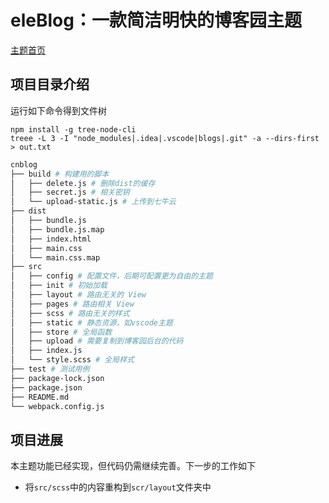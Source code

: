 # eleBlog：一款简洁明快的博客园主题

[主题首页](https://www.cnblogs.com/oceans/p/ele.html)

## 项目目录介绍

运行如下命令得到文件树

```shell script
npm install -g tree-node-cli
treee -L 3 -I "node_modules|.idea|.vscode|blogs|.git" -a --dirs-first > out.txt
```

```sh
cnblog
├── build # 构建用的脚本
│   ├── delete.js # 删除dist的缓存
│   ├── secret.js # 相关密钥
│   └── upload-static.js # 上传到七牛云
├── dist
│   ├── bundle.js
│   ├── bundle.js.map
│   ├── index.html
│   ├── main.css
│   └── main.css.map
├── src
│   ├── config # 配置文件，后期可配置更为自由的主题
│   ├── init # 初始加载
│   ├── layout # 路由无关的 View
│   ├── pages # 路由相关 View
│   ├── scss # 路由无关的样式
│   ├── static # 静态资源，如vscode主题
│   ├── store # 全局函数
│   ├── upload # 需要复制到博客园后台的代码
│   ├── index.js
│   └── style.scss # 全局样式
├── test # 测试用例
├── package-lock.json
├── package.json
├── README.md
└── webpack.config.js
```

## 项目进展

本主题功能已经实现，但代码仍需继续完善。下一步的工作如下
- 将`src/scss`中的内容重构到`scr/layout`文件夹中
